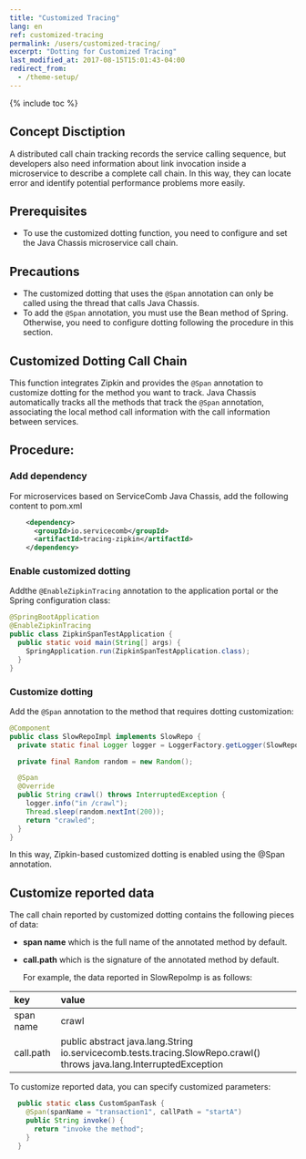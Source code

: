 ```yaml
---
title: "Customized Tracing"
lang: en
ref: customized-tracing
permalink: /users/customized-tracing/
excerpt: "Dotting for Customized Tracing"
last_modified_at: 2017-08-15T15:01:43-04:00
redirect_from:
  - /theme-setup/
---
```


{% include toc %}
## Concept Disctiption

A distributed call chain tracking records the service calling sequence, but developers also need information about link invocation inside a microservice to describe a complete call chain. In this way, they can locate error and identify potential performance problems more easily.

## Prerequisites

* To use the customized dotting function, you need to configure and set the Java Chassis microservice call chain.

## Precautions

* The customized dotting that uses the `@Span` annotation can only be called using the thread that calls Java Chassis.
* To add the `@Span` annotation, you must use the Bean method of Spring. Otherwise, you need to configure dotting following the procedure in this section.

## Customized Dotting Call Chain

This function integrates Zipkin and provides the `@Span` annotation to customize dotting for the method you want to track. Java Chassis automatically tracks all the methods that track the `@Span` annotation, associating the local method call information with the call information between services.

## Procedure:

### Add dependency

For microservices based on ServiceComb Java Chassis, add the following content to pom.xml

```xml
    <dependency>
      <groupId>io.servicecomb</groupId>
      <artifactId>tracing-zipkin</artifactId>
    </dependency>
```

### Enable customized dotting

Addthe `@EnableZipkinTracing` annotation to the application portal or the Spring configuration class:

```java
@SpringBootApplication
@EnableZipkinTracing
public class ZipkinSpanTestApplication {
  public static void main(String[] args) {
    SpringApplication.run(ZipkinSpanTestApplication.class);
  }
}
```

### Customize dotting

Add the `@Span` annotation to the method that requires dotting customization:

```java
@Component
public class SlowRepoImpl implements SlowRepo {
  private static final Logger logger = LoggerFactory.getLogger(SlowRepoImpl.class);

  private final Random random = new Random();

  @Span
  @Override
  public String crawl() throws InterruptedException {
    logger.info("in /crawl");
    Thread.sleep(random.nextInt(200));
    return "crawled";
  }
}
```

In this way, Zipkin-based customized dotting is enabled using the @Span annotation.

## Customize reported data

The call chain reported by customized dotting contains the following pieces of data:

* **span name** which is the full name of the annotated method by default.
* **call.path**  which is the signature of the annotated method by default.

  For example, the data reported in SlowRepoImp is as follows:

| key       | value                                    |
| :-------- | :--------------------------------------- |
| span name | crawl                                    |
| call.path | public abstract java.lang.String io.servicecomb.tests.tracing.SlowRepo.crawl\(\) throws java.lang.InterruptedException |

To customize reported data, you can specify customized parameters:

```java
  public static class CustomSpanTask {
    @Span(spanName = "transaction1", callPath = "startA")
    public String invoke() {
      return "invoke the method";
    }
  }
```
